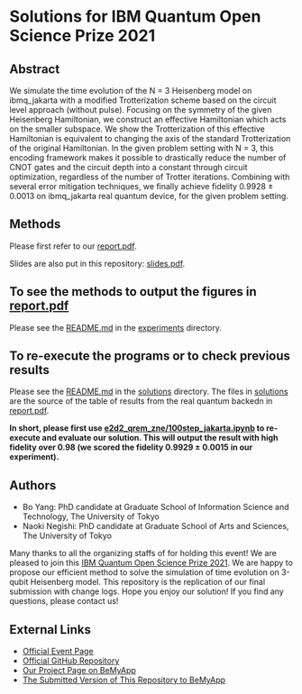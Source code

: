 # Solutions for IBM Quantum Open Science Prize 2021

## Abstract

We simulate the time evolution of the N = 3 Heisenberg model on ibmq\_jakarta with a modified Trotterization scheme based on the circuit level approach (without pulse). 
Focusing on the symmetry of the given Heisenberg Hamiltonian, we construct an effective Hamiltonian which acts on the smaller subspace. 
We show the Trotterization of this effective Hamiltonian is equivalent to changing the axis of the standard Trotterization of the original Hamiltonian. 
In the given problem setting with N = 3, this encoding framework makes it possible to drastically reduce the number of CNOT gates and the circuit depth into a constant through circuit optimization, regardless of the number of Trotter iterations. 
Combining with several error mitigation techniques, we finally achieve fidelity 0.9928 ± 0.0013 on ibmq\_jakarta real quantum device, for the given problem setting.

## Methods

Please first refer to our [report.pdf](https://github.com/BOBO1997/osp_solutions/blob/main/report.pdf).

Slides are also put in this repository: [slides.pdf](https://github.com/BOBO1997/osp_solutions/blob/main/slides.pdf).

## To see the methods to output the figures in [report.pdf](https://github.com/BOBO1997/osp_solutions/blob/main/report.pdf)

Please see the [README.md](https://github.com/BOBO1997/osp_solutions/blob/main/experiments/README.md) in the [experiments](https://github.com/BOBO1997/osp_solutions/tree/main/experiments) directory.

## To re-execute the programs or to check previous results

Please see the [README.md](https://github.com/BOBO1997/osp_solutions/blob/main/solutions/README.md) in the [solutions](https://github.com/BOBO1997/osp_solutions/tree/main/solutions) directory.
The files in [solutions](https://github.com/BOBO1997/osp_solutions/tree/main/solutions) are the source of the table of results from the real quantum backedn in [report.pdf](https://github.com/BOBO1997/osp_solutions/blob/main/report.pdf).

**In short, please first use [e2d2_qrem_zne/100step_jakarta.ipynb](https://github.com/BOBO1997/osp_solutions/blob/main/solutions/e2d2_qrem_zne/100step_jakarta.ipynb) to re-execute and evaluate our solution.
This will output the result with high fidelity over 0.98 (we scored the fidelity 0.9929 ± 0.0015 in our experiment).**

## Authors

- Bo Yang: PhD candidate at Graduate School of Information Science and Technology, The University of Tokyo
- Naoki Negishi: PhD candidate at Graduate School of Arts and Sciences, The University of Tokyo

Many thanks to all the organizing staffs of for holding this event!
We are pleased to join this [IBM Quantum Open Science Prize 2021](https://ibmquantumawards.bemyapp.com/#/event).
We are happy to propose our efficient method to solve the simulation of time evolution on 3-qubit Heisenberg model.
This repository is the replication of our final submission with change logs.
Hope you enjoy our solution!
If you find any questions, please contact us!

## External Links

- [Official Event Page](https://ibmquantumawards.bemyapp.com/#/event)
- [Official GitHub Repository](https://github.com/qiskit-community/open-science-prize-2021)
- [Our Project Page on BeMyApp](https://ibmquantumawards.bemyapp.com/#/projects/62343c10ed53a60031f47b54)
- [The Submitted Version of This Repository to BeMyApp](https://github.com/BOBO1997/osp_solutions/tree/c3017c60894cd4a3a5f2a07ce77fafeb0a70f6ec)
